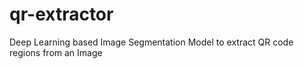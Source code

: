 # qr-extractor
Deep Learning based Image Segmentation Model to extract QR code regions from an Image
